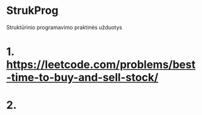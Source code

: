 # StrukProg
Struktūrinio programavimo praktinės užduotys
# 1. https://leetcode.com/problems/best-time-to-buy-and-sell-stock/

# 2. 
